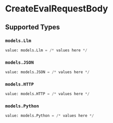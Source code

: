 # CreateEvalRequestBody


## Supported Types

### `models.Llm`

```python
value: models.Llm = /* values here */
```

### `models.JSON`

```python
value: models.JSON = /* values here */
```

### `models.HTTP`

```python
value: models.HTTP = /* values here */
```

### `models.Python`

```python
value: models.Python = /* values here */
```

